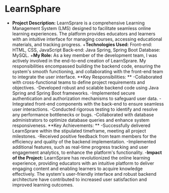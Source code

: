 # LearnSphare
- **Project Description:** LearnSprare is a comprehensive Learning Management System (LMS) designed to facilitate seamless online learning experiences. The platform provides educators and learners with an intuitive interface for managing courses, accessing educational materials, and tracking progress. 
+**Technologies Used:** Front-end: HTML, CSS, JavaScript Back-end: Java Spring, Spring Boot Database: MySQL.
+**My Role:** As a key member of the development team, I was actively involved in the end-to-end creation of LearnSprare. My responsibilities encompassed building the backend code, ensuring the system's smooth functioning, and collaborating with the front-end team to integrate the user interface.
**Key Responsibilities: **
-Collaborated with cross-functional teams to define project requirements and objectives. 
-Developed robust and scalable backend code using Java Spring and Spring Boot frameworks. 
-Implemented secure authentication and authorization mechanisms to safeguard user data. 
-Integrated front-end components with the back-end to ensure seamless user interactions. 
-Conducted rigorous testing to identify and resolve any performance bottlenecks or bugs. 
-Collaborated with database administrators to optimize database queries and enhance system responsiveness.
**Key Achievements: **
-Successfully delivered LearnSprare within the stipulated timeframe, meeting all project milestones.
-Received positive feedback from team members for the efficiency and quality of the backend implementation. 
-Implemented additional features, such as real-time progress tracking and user engagement analytics, to enhance the platform's functionality.
-**Impact of the Project:** LearnSprare has revolutionized the online learning experience, providing educators with an intuitive platform to deliver engaging content and enabling learners to acquire knowledge effectively. The system's user-friendly interface and robust backend architecture have contributed to increased user satisfaction and improved learning outcomes. 
